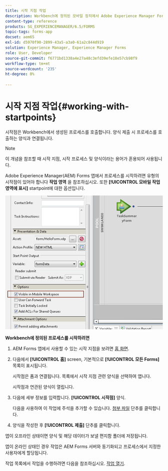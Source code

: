 ```yaml
---
title: 시작 지점 작업
description: Workbench에 정의된 모바일 장치에서 Adobe Experience Manager Forms 프로세스를 사용하는 단계입니다.
content-type: reference
products: SG_EXPERIENCEMANAGER/6.5/FORMS
topic-tags: forms-app
docset: aem65
exl-id: d5970f90-2899-43a5-a3a0-61a2c844d919
solution: Experience Manager, Experience Manager Forms
role: User, Developer
source-git-commit: f6771bd1338a4e27a48c3efd39efe18e57cb98f9
workflow-type: tm+mt
source-wordcount: '235'
ht-degree: 0%

---
```


# 시작 지점 작업{#working-with-startpoints}

시작점은 Workbench에서 생성된 프로세스를 호출합니다. 양식 제출 시 프로세스를 호출하는 양식과 연결됩니다.

>[!NOTE]
>
>이 개념을 참조할 때 시작 지점, 시작 프로세스 및 양식이라는 용어가 혼용되어 사용됩니다.

Adobe Experience Manager(AEM) Forms 앱에서 프로세스를 시작하려면 유형의 시작점이 있어야 합니다 **작업 영역** 을 참조하십시오. 또한 **[!UICONTROL 모바일 작업 영역에 표시]** startpoint에 대한 옵션입니다.

![mws_startpoint_select_option](assets/mws_startpoint_select_option.png)

**Workbench에 정의된 프로세스를 시작하려면**

1. AEM Forms 앱에서 사용할 수 있는 시작 지점을 보려면 [홈 화면](../../forms/using/home-screen.md).
1. 다음에서 **[!UICONTROL 홈]** screen, 기본적으로 **[!UICONTROL 모든 Forms]** 목록이 표시됩니다.

   시작점은 폼과 연결됩니다. 목록에서 시작 지점 관련 양식을 선택하여 엽니다.

   시작점과 연관된 양식이 열립니다.

1. 다음에 세부 정보를 입력합니다. **[!UICONTROL 시작점]** 양식.

   다음을 사용하여 이 작업에 주석을 추가할 수 있습니다. [첨부 파일](../../forms/using/add-attachments.md) 단추를 클릭합니다.

1. 양식을 작성한 후 **[!UICONTROL 제출]** 단추를 클릭합니다.

앱이 오프라인 상태이면 양식 및 해당 데이터가 보낼 편지함 폴더에 저장됩니다.

앱이 온라인 상태인 경우 작업은 AEM Forms 서버와 동기화되고 프로세스에서 지정한 사용자에게 할당됩니다.

작업 목록에서 작업을 수행하려면 다음을 참조하십시오. [작업 열기](/help/forms/using/open-task.md).
